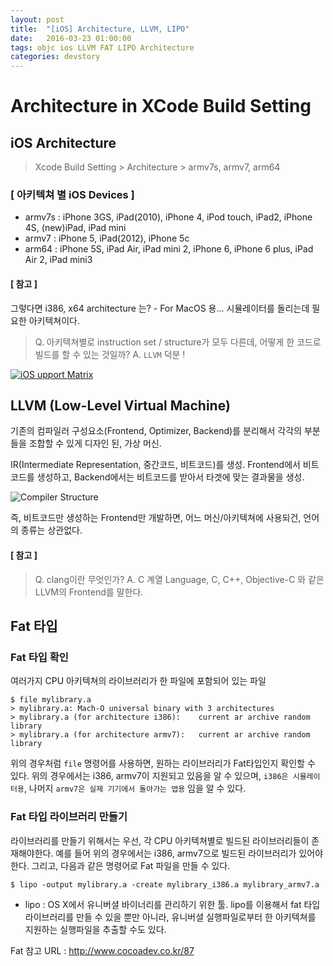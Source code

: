 ```yaml
---
layout: post
title:  "[iOS] Architecture, LLVM, LIPO"
date:   2016-03-23 01:00:00
tags: objc ios LLVM FAT LIPO Architecture
categories: devstory
---
```


# Architecture in XCode Build Setting

## iOS Architecture

> Xcode Build Setting > Architecture > armv7s, armv7, arm64


### [ 아키텍쳐 별 iOS Devices ]
- armv7s : iPhone 3GS, iPad(2010), iPhone 4, iPod touch, iPad2, iPhone 4S, (new)iPad, iPad mini
- armv7 : iPhone 5, iPad(2012), iPhone 5c
- arm64 : iPhone 5S, iPad Air, iPad mini 2, iPhone 6, iPhone 6 plus, iPad Air 2, iPad mini3


#### [ 참고 ]
그렇다면 i386, x64 architecture 는?
    - For MacOS 용... 시뮬레이터를 돌리는데 필요한 아키텍쳐이다.

> Q. 아키텍쳐별로 instruction set / structure가 모두 다른데, 어떻게 한 코드로 빌드를 할 수 있는 것일까?
> A. `LLVM` 덕분 !

[![iOS upport Matrix](https://raw.githubusercontent.com/MrKarl/MrKarl.github.io/57da02b3dc27b70667c820753ff1c5585e543421/assets/images/architecture/21754547448_8c8985d6dc_z.jpg)](http://iossupportmatrix.com/)


## LLVM (Low-Level Virtual Machine)

기존의 컴파일러 구성요소(Frontend, Optimizer, Backend)를 분리해서 각각의 부분들을 조합할 수 있게 디자인 된, 가상 머신.

IR(Intermediate Representation, 중간코드, 비트코드)를 생성. Frontend에서 비트코드를 생성하고, Backend에서는 비트코드를 받아서 타겟에 맞는 결과물을 생성.

![Compiler Structure](https://raw.githubusercontent.com/MrKarl/MrKarl.github.io/57da02b3dc27b70667c820753ff1c5585e543421/assets/images/objectivec2.0/compiler.PNG)


즉, 비트코드만 생성하는 Frontend만 개발하면, 어느 머신/아키텍쳐에 사용되건, 언어의 종류는 상관없다.


#### [ 참고 ]
> Q. clang이란 무엇인가?
> A. C 계열 Language, C, C++, Objective-C 와 같은 LLVM의 Frontend를 말한다.

## Fat 타입
### Fat 타입 확인
여러가지 CPU 아키텍쳐의 라이브러리가 한 파일에 포함되어 있는 파일

```shell
$ file mylibrary.a 
> mylibrary.a: Mach-O universal binary with 3 architectures
> mylibrary.a (for architecture i386):    current ar archive random library
> mylibrary.a (for architecture armv7):   current ar archive random library
```

위의 경우처럼 `file` 명령어를 사용하면, 원하는 라이브러리가 Fat타입인지 확인할 수 있다. 
위의 경우에서는 i386, armv7이 지원되고 있음을 알 수 있으며, `i386은 시뮬레이터용`, 나머지 `armv7은 실제 기기에서 돌아가는 앱용` 임을 알 수 있다.

### Fat 타입 라이브러리 만들기
라이브러리를 만들기 위해서는 우선, 각 CPU 아키텍쳐별로 빌드된 라이브러리들이 존재해야한다. 예를 들어 위의 경우에서는 i386, armv7으로 빌드된 라이브러리가 있어야한다. 그리고, 다음과 같은 명령어로 Fat 파일을 만들 수 있다.

```shell
$ lipo -output mylibrary.a -create mylibrary_i386.a mylibrary_armv7.a
```

- lipo : OS X에서 유니버셜 바이너리를 관리하기 위한 툴. lipo를 이용해서 fat 타입 라이브러리를 만들 수 있을 뿐만 아니라, 유니버셜 실행파일로부터 한 아키텍쳐를 지원하는 실행파일을 추출할 수도 있다.

Fat 참고 URL : http://www.cocoadev.co.kr/87